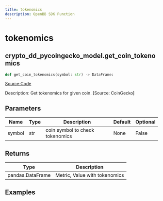 ```yaml
---
title: tokenomics
description: OpenBB SDK Function
---
```


# tokenomics

## crypto_dd_pycoingecko_model.get_coin_tokenomics

```python title='openbb_terminal/cryptocurrency/due_diligence/pycoingecko_model.py'
def get_coin_tokenomics(symbol: str) -> DataFrame:
```
[Source Code](https://github.com/OpenBB-finance/OpenBBTerminal/tree/main/openbb_terminal/cryptocurrency/due_diligence/pycoingecko_model.py#L253)

Description: Get tokenomics for given coin. [Source: CoinGecko]

## Parameters

| Name | Type | Description | Default | Optional |
| ---- | ---- | ----------- | ------- | -------- |
| symbol | str | coin symbol to check tokenomics | None | False |

## Returns

| Type | Description |
| ---- | ----------- |
| pandas.DataFrame | Metric, Value with tokenomics |

## Examples

